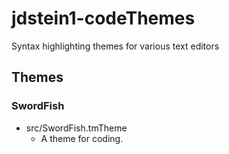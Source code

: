 # jdstein1-codeThemes

Syntax highlighting themes for various text editors

## Themes

### SwordFish

* src/SwordFish.tmTheme
    * A theme for coding.